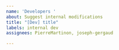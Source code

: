 ```yaml
---
name: 'Developers '
about: Suggest internal modifications
title: "[Dev] title"
labels: internal dev
assignees: PierreMartinon, joseph-gergaud

---
```



